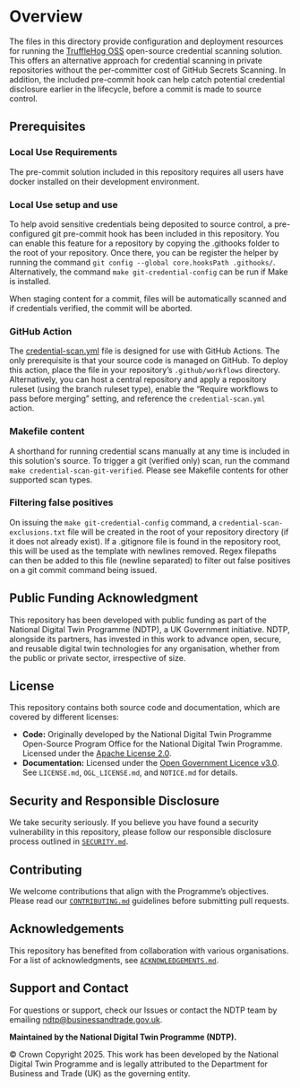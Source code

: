 # Overview
The files in this directory provide configuration and deployment resources for running the [TruffleHog OSS](https://github.com/trufflesecurity/trufflehog) open-source credential scanning solution. This offers an alternative approach for credential scanning in private repositories without the per-committer cost of GitHub Secrets Scanning. In addition, the included pre-commit hook can help catch potential credential disclosure earlier in the lifecycle, before a commit is made to source control.

## Prerequisites  

### Local Use Requirements

The pre-commit solution included in this repository requires all users have docker installed on their development environment.

### Local Use setup and use

To help avoid sensitive credentials being deposited to source control, a pre-configured git pre-commit hook has been included in this repository. You can enable this feature for a repository by copying the .githooks folder to the root of your repository. Once there, you can be register the helper by running the command `git config --global core.hooksPath .githooks/`. Alternatively, the command `make git-credential-config` can be run if Make is installed.

When staging content for a commit, files will be automatically scanned and if credentials verified, the commit will be aborted.

### GitHub Action
The [credential-scan.yml](./credential-scan.yml) file is designed for use with GitHub Actions. The only prerequisite is that your source code is managed on GitHub. To deploy this action, place the file in your repository’s `.github/workflows` directory. Alternatively, you can host a central repository and apply a repository ruleset (using the branch ruleset type), enable the “Require workflows to pass before merging” setting, and reference the `credential-scan.yml` action.

### Makefile content

A shorthand for running credential scans manually at any time is included in this solution's source. To trigger a git (verified only) scan, run the command `make credential-scan-git-verified`. Please see Makefile contents for other supported scan types.

### Filtering false positives

On issuing the `make git-credential-config` command, a `credential-scan-exclusions.txt` file will be created in the root of your repository directory (if it does not already exist). If a .gitignore file is found in the repository root, this will be used as the template with newlines removed. Regex filepaths can then be added to this file (newline separated) to filter out false positives on a git commit command being issued.

## Public Funding Acknowledgment  
This repository has been developed with public funding as part of the National Digital Twin Programme (NDTP), a UK Government initiative. NDTP, alongside its partners, has invested in this work to advance open, secure, and reusable digital twin technologies for any organisation, whether from the public or private sector, irrespective of size.  

## License  
This repository contains both source code and documentation, which are covered by different licenses:  
- **Code:** Originally developed by the National Digital Twin Programme Open-Source Program Office for the National Digital Twin Programme. Licensed under the [Apache License 2.0](../../LICENSE.md).  
- **Documentation:** Licensed under the [Open Government Licence v3.0](../../OGL_LICENSE.md).  
See `LICENSE.md`, `OGL_LICENSE.md`, and `NOTICE.md` for details.  

## Security and Responsible Disclosure  
We take security seriously. If you believe you have found a security vulnerability in this repository, please follow our responsible disclosure process outlined in [`SECURITY.md`](../../SECURITY.md).  

## Contributing  
We welcome contributions that align with the Programme’s objectives. Please read our [`CONTRIBUTING.md`](../../CONTRIBUTING.md) guidelines before submitting pull requests.  

## Acknowledgements  
This repository has benefited from collaboration with various organisations. For a list of acknowledgments, see [`ACKNOWLEDGEMENTS.md`](../../ACKNOWLEDGEMENTS.md).  

## Support and Contact  
For questions or support, check our Issues or contact the NDTP team by emailing ndtp@businessandtrade.gov.uk.

**Maintained by the National Digital Twin Programme (NDTP).**  

© Crown Copyright 2025. This work has been developed by the National Digital Twin Programme and is legally attributed to the Department for Business and Trade (UK) as the governing entity.